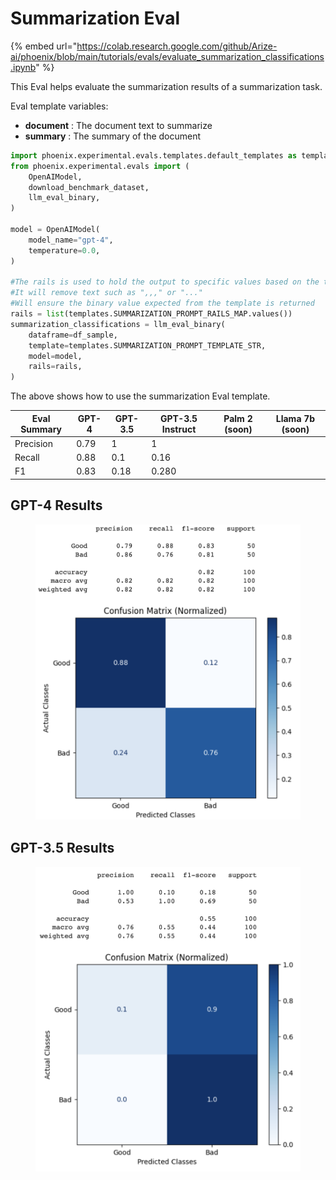 # Summarization Eval

{% embed url="https://colab.research.google.com/github/Arize-ai/phoenix/blob/main/tutorials/evals/evaluate_summarization_classifications.ipynb" %}

This Eval helps evaluate the summarization results of a summarization task.

Eval template variables:

* **document** : The document text to summarize
* **summary** : The summary of the document

```python
import phoenix.experimental.evals.templates.default_templates as templates
from phoenix.experimental.evals import (
    OpenAIModel,
    download_benchmark_dataset,
    llm_eval_binary,
)

model = OpenAIModel(
    model_name="gpt-4",
    temperature=0.0,
)

#The rails is used to hold the output to specific values based on the template
#It will remove text such as ",,," or "..."
#Will ensure the binary value expected from the template is returned 
rails = list(templates.SUMMARIZATION_PROMPT_RAILS_MAP.values())
summarization_classifications = llm_eval_binary(
    dataframe=df_sample,
    template=templates.SUMMARIZATION_PROMPT_TEMPLATE_STR,
    model=model,
    rails=rails,
)
```

The above shows how to use the summarization Eval template.



| Eval Summary | GPT-4 | GPT-3.5 | GPT-3.5 Instruct | Palm 2 (soon) | Llama 7b (soon) |
| ------------ | ----- | ------- | ---------------- | ------------- | --------------- |
| Precision    | 0.79  | 1       | 1                |               |                 |
| Recall       | 0.88  | 0.1     | 0.16             |               |                 |
| F1           | 0.83  | 0.18    | 0.280            |               |                 |

## GPT-4 Results



<figure><img src="../../.gitbook/assets/Screenshot 2023-09-18 at 12.04.55 PM.png" alt=""><figcaption></figcaption></figure>

## GPT-3.5 Results

<figure><img src="../../.gitbook/assets/Screenshot 2023-09-18 at 12.05.02 PM (2).png" alt=""><figcaption></figcaption></figure>

